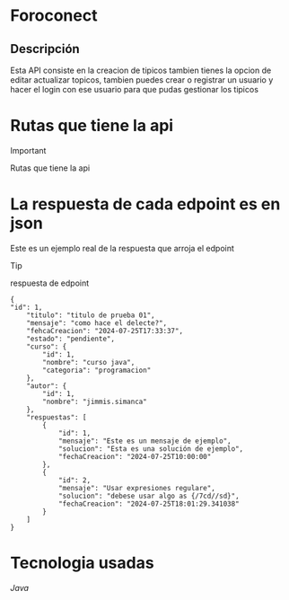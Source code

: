 # Foroconect

## Descripción
Esta API consiste en la creacion de tipicos tambien tienes la opcion de editar actualizar topicos, tambien puedes crear o registrar un usuario y hacer el login con ese usuario para que pudas gestionar los tipicos

# Rutas que tiene la api
 > [!IMPORTANT]
>  Rutas que tiene la api
>

# La respuesta de cada edpoint es en json
Este es un ejemplo real de la respuesta que arroja el edpoint
>[!TIP]
> respuesta de edpoint
```
{
"id": 1,
	"titulo": "titulo de prueba 01",
	"mensaje": "como hace el delecte?",
	"fehcaCreacion": "2024-07-25T17:33:37",
	"estado": "pendiente",
	"curso": {
		"id": 1,
		"nombre": "curso java",
		"categoria": "programacion"
	},
	"autor": {
		"id": 1,
		"nombre": "jimmis.simanca"
	},
	"respuestas": [
		{
			"id": 1,
			"mensaje": "Este es un mensaje de ejemplo",
			"solucion": "Esta es una solución de ejemplo",
			"fechaCreacion": "2024-07-25T10:00:00"
		},
		{
			"id": 2,
			"mensaje": "Usar expresiones regulare",
			"solucion": "debese usar algo as {/7cd//sd}",
			"fechaCreacion": "2024-07-25T18:01:29.341038"
		}
	]
}
```

# Tecnologia usadas
<i class="material-icons">Java</i>
